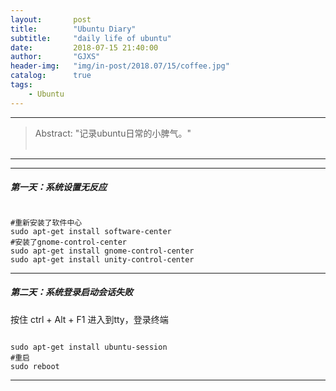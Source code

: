 ```yaml
---
layout:       post
title:        "Ubuntu Diary"
subtitle:     "daily life of ubuntu"
date:         2018-07-15 21:40:00
author:       "GJXS"
header-img:   "img/in-post/2018.07/15/coffee.jpg"
catalog:      true
tags:
    - Ubuntu
---
```

*****
>Abstract: "记录ubuntu日常的小脾气。"<br>                                                                                                                                                                                             <br /> 

----------
*************************

##### 第一天：系统设置无反应
<pre><code class="language-shell line-numbers">
#重新安装了软件中心
sudo apt-get install software-center
#安装了gnome-control-center
sudo apt-get install gnome-control-center
sudo apt-get install unity-control-center
</code></pre>

*************************

##### 第二天：系统登录启动会话失败
按住 ctrl + Alt + F1 进入到tty，登录终端
<pre><code class="language-shell line-numbers">
sudo apt-get install ubuntu-session
#重启
sudo reboot
</code></pre>

*************************
